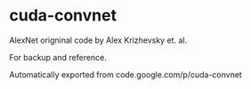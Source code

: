# cuda-convnet
AlexNet origninal code by Alex Krizhevsky et. al.

For backup and reference.

Automatically exported from code.google.com/p/cuda-convnet
